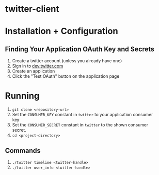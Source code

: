 twitter-client
==============
# Installation + Configuration


## Finding Your Application OAuth Key and Secrets
1. Create a twitter account (unless you already have one)
1. Sign in to [dev.twitter.com](https://dev.twitter.com/)
1. Create an application
1. Click the "Test OAuth" button on the application page

# Running

1. `git clone <repository-url>`
1. Set the `CONSUMER_KEY` constant in `twitter` to your application consumer key
1. Set the `CONSUMER_SECRET` constant in `twitter` to the shown consumer secret.
1. `cd <project-directory>`

## Commands

1. `./twitter timeline <twitter-handle>`
1. `./twitter user_info <twitter-handle>`
